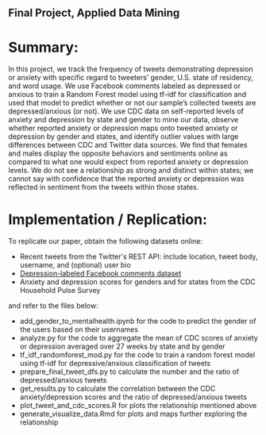 ## Final Project, Applied Data Mining

# Summary:

In this project, we track the frequency of tweets demonstrating depression or anxiety with specific regard to tweeters’ gender, U.S. state of residency, and word usage. We use Facebook comments labeled as depressed or anxious to train a Random Forest model using tf-idf for classification and used that model to predict whether or not our sample’s collected tweets are depressed/anxious (or not). We use CDC data on self-reported levels of anxiety and depression by state and gender to mine our data, observe whether reported anxiety or depression maps onto tweeted anxiety or depression by gender and states, and identify outlier values with large differences between CDC and Twitter data sources. We find that females and males display the opposite behaviors and sentiments online as compared to what one would expect from reported anxiety or depression levels. We do not see a relationship as strong and distinct within states; we cannot say with confidence that the reported anxiety or depression was reflected in sentiment from the tweets within those states.

# Implementation / Replication:

To replicate our paper, obtain the following datasets online:
 
- Recent tweets from the Twitter's REST API: include location, tweet body, username, and (optional) user bio
- [Depression-labeled Facebook comments dataset](https://www.ncbi.nlm.nih.gov/pmc/articles/PMC6111060/)
- Anxiety and depression scores for genders and for states from the CDC Household Pulse Survey  
 
 
 
and refer to the files below: 
- add_gender_to_mentalhealth.ipynb for the code to predict the gender of the users based on their usernames
- analyze.py for the code to aggregate the mean of CDC scores of anxiety or depression averaged over 27 weeks by state and by gender
- tf_idf_randomforest_mod.py for the code to train a random forest model using tf-idf for depressive/anxious classification of tweets
- prepare_final_tweet_dfs.py to calculate the number and the ratio of depressed/anxious tweets 
- get_results.py to calculate the correlation between the CDC anxiety/depression scores and the ratio of depressed/anxious tweets
- plot_tweet_and_cdc_scores.R for plots the relationship mentioned above
- generate_visualize_data.Rmd for plots and maps further exploring the relationship 
